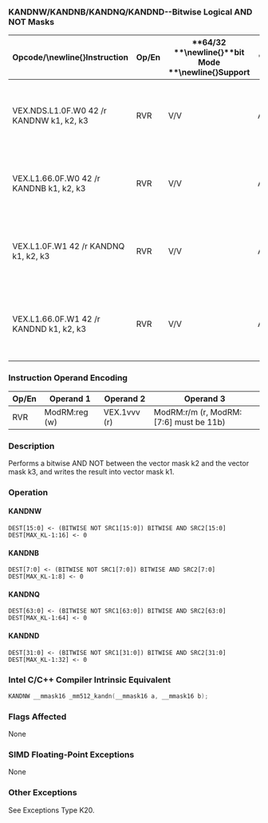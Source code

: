 ### KANDNW/KANDNB/KANDNQ/KANDND--Bitwise Logical AND NOT Masks


|**Opcode/**\newline{}**Instruction**|**Op/En**|**64/32 **\newline{}**bit Mode **\newline{}**Support**|**CPUID **\newline{}**Feature **\newline{}**Flag**|**Description**|
|------------------------------------|---------|------------------------------------------------------|--------------------------------------------------|---------------|
|VEX.NDS.L1.0F.W0 42 /r KANDNW k1, k2, k3|RVR|V/V|AVX512F|Bitwise AND NOT 16 bits masks k2 and k3 and place result in k1.|
|VEX.L1.66.0F.W0 42 /r KANDNB k1, k2, k3|RVR|V/V|AVX512DQ|Bitwise AND NOT 8 bits masks k1 and k2 and place result in k1.|
|VEX.L1.0F.W1 42 /r KANDNQ k1, k2, k3|RVR|V/V|AVX512BW|Bitwise AND NOT 64 bits masks k2 and k3 and place result in k1.|
|VEX.L1.66.0F.W1 42 /r KANDND k1, k2, k3|RVR|V/V|AVX512BW|Bitwise AND NOT 32 bits masks k2 and k3 and place result in k1.|
### Instruction Operand Encoding


|Op/En|Operand 1|Operand 2|Operand 3|
|-----|---------|---------|---------|
|RVR|ModRM:reg (w)|VEX.1vvv (r)|ModRM:r/m (r, ModRM:[7:6] must be 11b)|
### Description


Performs a bitwise AND NOT between the vector mask k2 and the vector mask k3, and writes the result into vector mask k1.


### Operation
#### KANDNW
```info-verb
DEST[15:0]  <- (BITWISE NOT SRC1[15:0]) BITWISE AND SRC2[15:0]
DEST[MAX_KL-1:16]  <- 0
```
#### KANDNB
```info-verb
DEST[7:0]  <- (BITWISE NOT SRC1[7:0]) BITWISE AND SRC2[7:0]
DEST[MAX_KL-1:8] <-  0
```
#### KANDNQ
```info-verb
DEST[63:0] <-  (BITWISE NOT SRC1[63:0]) BITWISE AND SRC2[63:0]
DEST[MAX_KL-1:64] <-  0
```
#### KANDND
```info-verb
DEST[31:0] <-  (BITWISE NOT SRC1[31:0]) BITWISE AND SRC2[31:0]
DEST[MAX_KL-1:32] <-  0
```

### Intel C/C++ Compiler Intrinsic Equivalent

```cpp
KANDNW __mmask16 _mm512_kandn(__mmask16 a, __mmask16 b);
```
### Flags Affected


None

### SIMD Floating-Point Exceptions


None

### Other Exceptions


See Exceptions Type K20.

